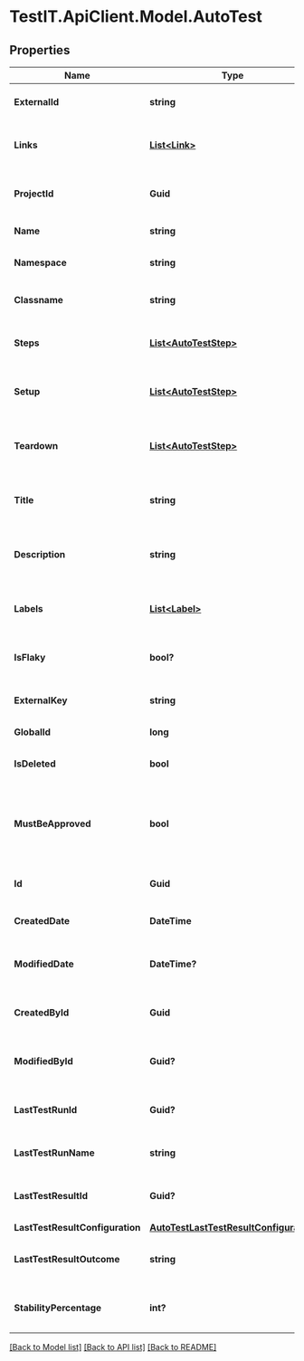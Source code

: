 # TestIT.ApiClient.Model.AutoTest

## Properties

Name | Type | Description | Notes
------------ | ------------- | ------------- | -------------
**ExternalId** | **string** | External ID of the autotest | 
**Links** | [**List&lt;Link&gt;**](Link.md) | Collection of the autotest links | [optional] 
**ProjectId** | **Guid** | Unique ID of the autotest project | 
**Name** | **string** | Name of the autotest | 
**Namespace** | **string** | Name of the autotest namespace | [optional] 
**Classname** | **string** | Name of the autotest class | [optional] 
**Steps** | [**List&lt;AutoTestStep&gt;**](AutoTestStep.md) | Collection of the autotest steps | [optional] 
**Setup** | [**List&lt;AutoTestStep&gt;**](AutoTestStep.md) | Collection of the autotest setup steps | [optional] 
**Teardown** | [**List&lt;AutoTestStep&gt;**](AutoTestStep.md) | Collection of the autotest teardown steps | [optional] 
**Title** | **string** | Name of the autotest in autotest&#39;s card | [optional] 
**Description** | **string** | Description of the autotest in autotest&#39;s card | [optional] 
**Labels** | [**List&lt;Label&gt;**](Label.md) | Collection of the autotest labels | [optional] 
**IsFlaky** | **bool?** | Indicates if the autotest is marked as flaky | [optional] 
**ExternalKey** | **string** | External key of the autotest | [optional] 
**GlobalId** | **long** | Global ID of the autotest | 
**IsDeleted** | **bool** | Indicates if the autotest is deleted | 
**MustBeApproved** | **bool** | Indicates if the autotest has unapproved changes from linked work items | 
**Id** | **Guid** | Unique ID of the autotest | 
**CreatedDate** | **DateTime** | Creation date of the autotest | 
**ModifiedDate** | **DateTime?** | Last modification date of the project | [optional] 
**CreatedById** | **Guid** | Unique ID of the project creator | 
**ModifiedById** | **Guid?** | Unique ID of the project last editor | [optional] 
**LastTestRunId** | **Guid?** | Unique ID of the autotest last test run | [optional] 
**LastTestRunName** | **string** | Name of the autotest last test run | [optional] 
**LastTestResultId** | **Guid?** | Unique ID of the autotest last test result | [optional] 
**LastTestResultConfiguration** | [**AutoTestLastTestResultConfiguration**](AutoTestLastTestResultConfiguration.md) |  | [optional] 
**LastTestResultOutcome** | **string** | Outcome of the autotest last test result | [optional] 
**StabilityPercentage** | **int?** | Stability percentage of the autotest | [optional] 

[[Back to Model list]](../README.md#documentation-for-models) [[Back to API list]](../README.md#documentation-for-api-endpoints) [[Back to README]](../README.md)

